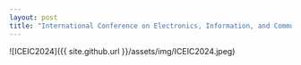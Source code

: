 ```yaml
---
layout: post
title: "International Conference on Electronics, Information, and Communication (ICEIC) 2023 Participation"
---
```

![ICEIC2024]({{ site.github.url }}/assets/img/ICEIC2024.jpeg)
